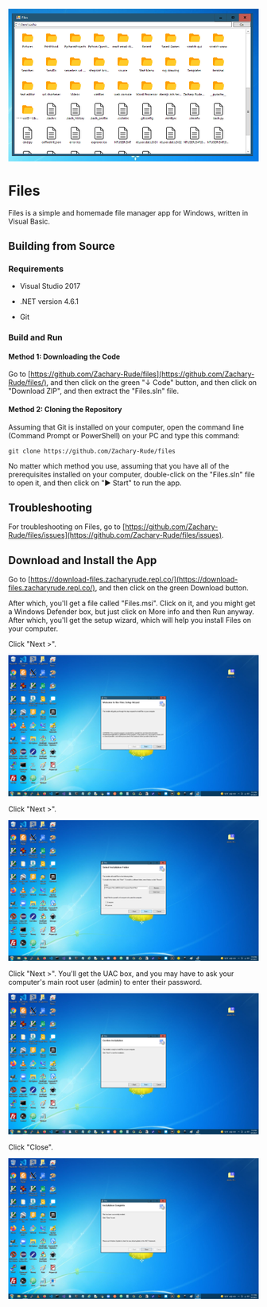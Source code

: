 ![Files Window](images/Files.png)

# **Files**

Files is a simple and homemade file manager app for Windows, written in Visual Basic.

## __Building from Source__

### **Requirements**

* Visual Studio 2017
+ .NET version 4.6.1
- Git

### __Build and Run__

#### **Method 1: Downloading the Code**

Go to [https://github.com/Zachary-Rude/files](https://github.com/Zachary-Rude/files/), and then click on the green "&darr; Code" button, and then click on "Download ZIP", and then extract the "Files.sln" file.

#### __Method 2: Cloning the Repository__

Assuming that Git is installed on your computer, open the command line (Command Prompt or PowerShell) on your PC and type this command:

```
git clone https://github.com/Zachary-Rude/files
```

No matter which method you use, assuming that you have all of the prerequisites installed on your computer, double-click on the "Files.sln" file to open it, and then click on "▶ Start" to run the app.

## **Troubleshooting**

For troubleshooting on Files, go to [https://github.com/Zachary-Rude/files/issues](https://github.com/Zachary-Rude/files/issues).

## __Download and Install the App__

Go to [https://download-files.zacharyrude.repl.co/](https://download-files.zacharyrude.repl.co/), and then click on the green Download button.

After which, you'll get a file called "Files.msi". Click on it, and you might get a Windows Defender box, but just click on More info and then Run anyway. After which, you'll get the setup wizard, which will help you install Files on your computer.

Click "Next >".

![Welcome Box](images/Setup_1.png)

Click "Next >".

![Location Box](images/Setup_2.png)

Click "Next >". You'll get the UAC box, and you may have to ask your computer's main root user (admin) to enter their password.

![Install Box](images/Setup_3.png)

Click "Close".

![Finish Box](images/Setup_4.png)
